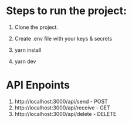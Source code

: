 # Steps to run the project:

1. Clone the project.

2. Create .env file with your keys & secrets

3. yarn install

4. yarn dev

# API Enpoints

1. http://localhost:3000/api/send - POST
2. http://localhost:3000/api/receive - GET
1. http://localhost:3000/api/delete - DELETE
